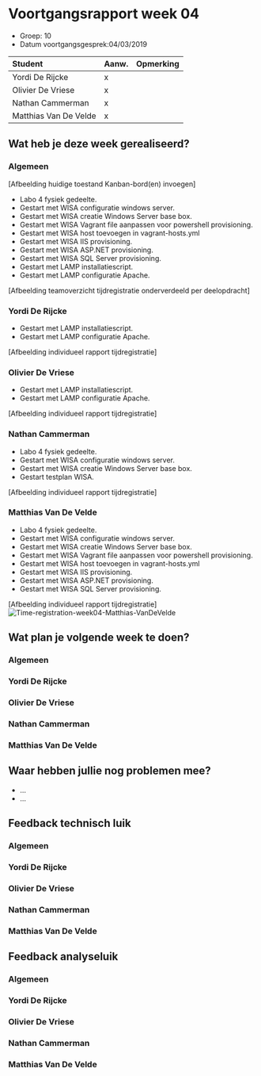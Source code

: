 # Voortgangsrapport week 04

* Groep: 10
* Datum voortgangsgesprek:04/03/2019

| Student  | Aanw. | Opmerking |
| :---     | :---  | :---      |
| Yordi De Rijcke |    x   |           |
| Olivier De Vriese |   x    |           |
| Nathan Cammerman |    x   |           |
| Matthias Van De Velde |    x   |           |

## Wat heb je deze week gerealiseerd?

### Algemeen

[Afbeelding huidige toestand Kanban-bord(en) invoegen]

* Labo 4 fysiek gedeelte.
* Gestart met WISA configuratie windows server.
* Gestart met WISA creatie Windows Server base box.
* Gestart met WISA Vagrant file aanpassen voor powershell provisioning.
* Gestart met WISA host toevoegen in vagrant-hosts.yml
* Gestart met WISA IIS provisioning.
* Gestart met WISA ASP.NET provisioning.
* Gestart met WISA SQL Server provisioning.
* Gestart met LAMP installatiescript.
* Gestart met LAMP configuratie Apache.

[Afbeelding teamoverzicht tijdregistratie onderverdeeld per deelopdracht]

### Yordi De Rijcke

* Gestart met LAMP installatiescript.
* Gestart met LAMP configuratie Apache.

[Afbeelding individueel rapport tijdregistratie]

### Olivier De Vriese

* Gestart met LAMP installatiescript.
* Gestart met LAMP configuratie Apache.

[Afbeelding individueel rapport tijdregistratie]

### Nathan Cammerman

* Labo 4 fysiek gedeelte.
* Gestart met WISA configuratie windows server.
* Gestart met WISA creatie Windows Server base box.
* Gestart testplan WISA.

[Afbeelding individueel rapport tijdregistratie]

### Matthias Van De Velde

* Labo 4 fysiek gedeelte.
* Gestart met WISA configuratie windows server.
* Gestart met WISA creatie Windows Server base box.
* Gestart met WISA Vagrant file aanpassen voor powershell provisioning.
* Gestart met WISA host toevoegen in vagrant-hosts.yml
* Gestart met WISA IIS provisioning.
* Gestart met WISA ASP.NET provisioning.
* Gestart met WISA SQL Server provisioning.

[Afbeelding individueel rapport tijdregistratie]
![Time-registration-week04-Matthias-VanDeVelde](week04-MatthiasVanDeVelde.JPG)  

## Wat plan je volgende week te doen?

### Algemeen
### Yordi De Rijcke
### Olivier De Vriese
### Nathan Cammerman
### Matthias Van De Velde

## Waar hebben jullie nog problemen mee?

* ...
* ...

## Feedback technisch luik

### Algemeen

### Yordi De Rijcke
### Olivier De Vriese
### Nathan Cammerman
### Matthias Van De Velde

## Feedback analyseluik

### Algemeen

### Yordi De Rijcke
### Olivier De Vriese
### Nathan Cammerman
### Matthias Van De Velde

